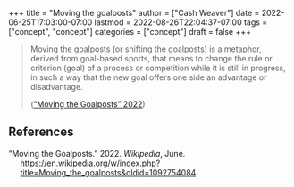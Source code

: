 +++
title = "Moving the goalposts"
author = ["Cash Weaver"]
date = 2022-06-25T17:03:00-07:00
lastmod = 2022-08-26T22:04:37-07:00
tags = ["concept", "concept"]
categories = ["concept"]
draft = false
+++

> Moving the goalposts (or shifting the goalposts) is a metaphor, derived from goal-based sports, that means to change the rule or criterion (goal) of a process or competition while it is still in progress, in such a way that the new goal offers one side an advantage or disadvantage.
>
> (<a href="#citeproc_bib_item_1">“Moving the Goalposts” 2022</a>)

## References

<style>.csl-entry{text-indent: -1.5em; margin-left: 1.5em;}</style><div class="csl-bib-body">
  <div class="csl-entry"><a id="citeproc_bib_item_1"></a>“Moving the Goalposts.” 2022. <i>Wikipedia</i>, June. <a href="https://en.wikipedia.org/w/index.php?title=Moving_the_goalposts&oldid=1092754084">https://en.wikipedia.org/w/index.php?title=Moving_the_goalposts&#38;oldid=1092754084</a>.</div>
</div>
